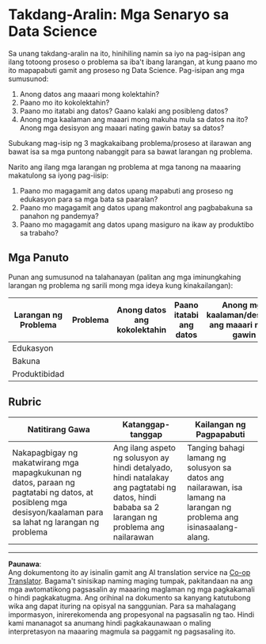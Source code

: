 <!--
CO_OP_TRANSLATOR_METADATA:
{
  "original_hash": "4e0f1773b9bee1be3b28f9fe2c71b3de",
  "translation_date": "2025-08-28T02:45:30+00:00",
  "source_file": "1-Introduction/01-defining-data-science/assignment.md",
  "language_code": "tl"
}
-->
# Takdang-Aralin: Mga Senaryo sa Data Science

Sa unang takdang-aralin na ito, hinihiling namin sa iyo na pag-isipan ang ilang totoong proseso o problema sa iba't ibang larangan, at kung paano mo ito mapapabuti gamit ang proseso ng Data Science. Pag-isipan ang mga sumusunod:

1. Anong datos ang maaari mong kolektahin?
1. Paano mo ito kokolektahin?
1. Paano mo itatabi ang datos? Gaano kalaki ang posibleng datos?
1. Anong mga kaalaman ang maaari mong makuha mula sa datos na ito? Anong mga desisyon ang maaari nating gawin batay sa datos?

Subukang mag-isip ng 3 magkakaibang problema/proseso at ilarawan ang bawat isa sa mga puntong nabanggit para sa bawat larangan ng problema.

Narito ang ilang mga larangan ng problema at mga tanong na maaaring makatulong sa iyong pag-iisip:

1. Paano mo magagamit ang datos upang mapabuti ang proseso ng edukasyon para sa mga bata sa paaralan?
1. Paano mo magagamit ang datos upang makontrol ang pagbabakuna sa panahon ng pandemya?
1. Paano mo magagamit ang datos upang masiguro na ikaw ay produktibo sa trabaho?

## Mga Panuto

Punan ang sumusunod na talahanayan (palitan ang mga iminungkahing larangan ng problema ng sarili mong mga ideya kung kinakailangan):

| Larangan ng Problema | Problema | Anong datos ang kokolektahin | Paano itatabi ang datos | Anong mga kaalaman/desisyon ang maaari nating gawin | 
|----------------------|----------|-----------------------------|-------------------------|-----------------------------------------------|
| Edukasyon            |          |                             |                         |                                               |
| Bakuna               |          |                             |                         |                                               |
| Produktibidad        |          |                             |                         |                                               |

## Rubric

Natitirang Gawa | Katanggap-tanggap | Kailangan ng Pagpapabuti
--- | --- | -- |
Nakapagbigay ng makatwirang mga mapagkukunan ng datos, paraan ng pagtatabi ng datos, at posibleng mga desisyon/kaalaman para sa lahat ng larangan ng problema | Ang ilang aspeto ng solusyon ay hindi detalyado, hindi natalakay ang pagtatabi ng datos, hindi bababa sa 2 larangan ng problema ang nailarawan | Tanging bahagi lamang ng solusyon sa datos ang nailarawan, isa lamang na larangan ng problema ang isinasaalang-alang.

---

**Paunawa**:  
Ang dokumentong ito ay isinalin gamit ang AI translation service na [Co-op Translator](https://github.com/Azure/co-op-translator). Bagama't sinisikap naming maging tumpak, pakitandaan na ang mga awtomatikong pagsasalin ay maaaring maglaman ng mga pagkakamali o hindi pagkakatugma. Ang orihinal na dokumento sa kanyang katutubong wika ang dapat ituring na opisyal na sanggunian. Para sa mahalagang impormasyon, inirerekomenda ang propesyonal na pagsasalin ng tao. Hindi kami mananagot sa anumang hindi pagkakaunawaan o maling interpretasyon na maaaring magmula sa paggamit ng pagsasaling ito.